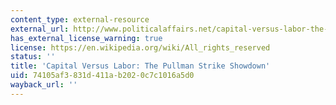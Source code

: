 ```yaml
---
content_type: external-resource
external_url: http://www.politicalaffairs.net/capital-versus-labor-the-pullman-strike-showdown/
has_external_license_warning: true
license: https://en.wikipedia.org/wiki/All_rights_reserved
status: ''
title: 'Capital Versus Labor: The Pullman Strike Showdown'
uid: 74105af3-831d-411a-b202-0c7c1016a5d0
wayback_url: ''
---
```

